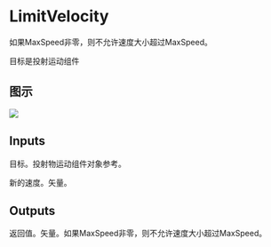 # LimitVelocity

如果MaxSpeed非零，则不允许速度大小超过MaxSpeed。

目标是投射运动组件

## 图示

![]($-20221218-19045282.png)

## Inputs

目标。投射物运动组件对象参考。

新的速度。矢量。  

## Outputs

返回值。矢量。如果MaxSpeed非零，则不允许速度大小超过MaxSpeed。
